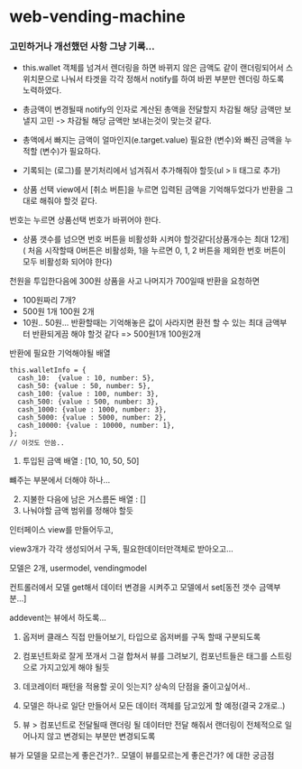 # web-vending-machine

### 고민하거나 개선했던 사항 그냥 기록...

 - this.wallet 객체를 넘겨서 렌더링을 하면 바뀌지 않은 금액도 같이 랜더링되어서 스위치문으로 나눠서 타겟을 각각 정해서 notify를 하여 바뀐 부분만 렌더링 하도록 노력하였다.

 - 총금액이 변경될때 notify의 인자로 계산된 총액을 전달할지 차감될 해당 금액만 보낼지 고민
 -> 차감될 해당 금액만 보내는것이 맞는것 같다.

 - 총액에서 빠지는 금액이 얼마인지(e.target.value) 필요한 (변수)와
 빠진 금액을 누적할 (변수)가 필요하다.
 
 - 기록되는 (로그)를 분기처리에서 넘겨줘서 추가해줘야 할듯(ul > li 태그로 추가) 

 - 상품 선택 view에서 [취소 버튼]을 누르면 입력된 금액을 기억해두었다가 반환을 그대로 해줘야 할것 같다.

  번호는 누르면 상품선택 번호가 바뀌어야 한다. 
  - 상품 갯수를 넘으면 번호 버튼을 비활성화 시켜야 할것같다[상품개수는 최대 12개]
    ( 처음 시작할때 0버튼은 비활성화, 1을 누르면  0, 1, 2 버튼을 제외한 번호 버튼이 모두 비활성화 되어야 한다)

천원을 투입한다음에 300원 상품을 사고 나머지가 700일때 반환을 요청하면 
  -  100원짜리 7개?
  -  500원 1개 100원 2개
  - 10원.. 50원...
   반환할때는 기억해놓은 값이 사라지면 환전 할 수 있는 최대 금액부터 반환되게끔 해야 할것 같다  => 500원1개 100원2개

반환에 필요한
기억해야될 배열 

    this.walletInfo = {
      cash_10:  {value : 10, number: 5},
      cash_50: {value : 50, number: 5},
      cash_100: {value : 100, number: 3},
      cash_500: {value : 500, number: 3},
      cash_1000: {value : 1000, number: 3},
      cash_5000: {value : 5000, number: 2},
      cash_10000: {value : 10000, number: 1},
    };  
    // 이것도 안씀..

1. 투입된 금액 배열 :  [10, 10, 50, 50]

뺴주는 부분에서 더해야 하나...


2. 지불한 다음에 남은 거스름돈 배열 : []
3. 나눠야할 금액 범위를 정해야 할듯


인터페이스 view를 만들어두고, 

view3개가 각각 생성되어서 구독, 필요한데이터만객체로 받아오고...

모델은 2개, usermodel, vendingmodel  

컨트롤러에서 모델 get해서  데이터 변경을 시켜주고 모델에서 set[동전 갯수 금액부분...]

addevent는 뷰에서 하도록...


1. 옵저버 클래스 직접 만들어보기, 타입으로 옵저버를 구독 할때 구분되도록

2. 컴포넌트화로 잘게 쪼개서 그걸 합쳐서 뷰를 그려보기, 컴포넌트들은 태그를 스트링으로 가지고있게 해야 될듯

3. 데코레이터 패턴을 적용할 곳이 잇는지? 상속의 단점을 줄이고싶어서..

4. 모델은 하나로 일단 만들어서 모든 데이터 객체를 담고있게 할 예정(결국 2개로..)

5. 뷰 > 컴포넌트로 전달될때 랜더링 될 데이터만 전달 해줘서 랜더링이 전체적으로 일어나지 않고 변경되는 부분만 변경되도록


뷰가 모델을 모르는게 좋은건가?.. 모델이 뷰를모르는게 좋은건가? 에 대한 궁금점
